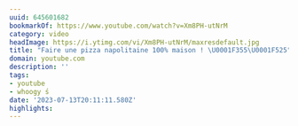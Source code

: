 ```yaml
---
uuid: 645601682
bookmarkOf: https://www.youtube.com/watch?v=Xm8PH-utNrM
category: video
headImage: https://i.ytimg.com/vi/Xm8PH-utNrM/maxresdefault.jpg
title: "Faire une pizza napolitaine 100% maison ! \U0001F355\U0001F525"
domain: youtube.com
description: ''
tags:
- youtube
- whoogy ́s
date: '2023-07-13T20:11:11.580Z'
highlights:
---
```



